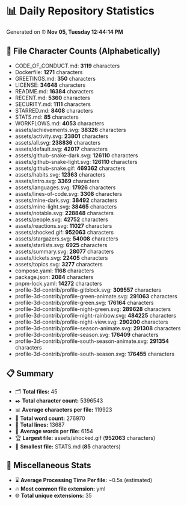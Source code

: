 # 📊 Daily Repository Statistics
Generated on ⏰ **Nov 05, Tuesday 12:44:14 PM**

## 📂 File Character Counts (Alphabetically)
- CODE_OF_CONDUCT.md: **3119** characters
- Dockerfile: **1271** characters
- GREETINGS.md: **350** characters
- LICENSE: **34648** characters
- README.md: **16384** characters
- RECENT.md: **5360** characters
- SECURITY.md: **1111** characters
- STARRED.md: **8408** characters
- STATS.md: **85** characters
- WORKFLOWS.md: **4053** characters
- assets/achievements.svg: **38326** characters
- assets/activity.svg: **23801** characters
- assets/all.svg: **238836** characters
- assets/default.svg: **42017** characters
- assets/github-snake-dark.svg: **126110** characters
- assets/github-snake-light.svg: **126110** characters
- assets/github-snake.gif: **469362** characters
- assets/habits.svg: **12363** characters
- assets/intro.svg: **3369** characters
- assets/languages.svg: **17926** characters
- assets/lines-of-code.svg: **3308** characters
- assets/mine-dark.svg: **38492** characters
- assets/mine-light.svg: **38465** characters
- assets/notable.svg: **228848** characters
- assets/people.svg: **42752** characters
- assets/reactions.svg: **11027** characters
- assets/shocked.gif: **952063** characters
- assets/stargazers.svg: **54008** characters
- assets/starlists.svg: **6925** characters
- assets/summary.svg: **28077** characters
- assets/tickets.svg: **22405** characters
- assets/topics.svg: **3277** characters
- compose.yaml: **1168** characters
- package.json: **2084** characters
- pnpm-lock.yaml: **14272** characters
- profile-3d-contrib/profile-gitblock.svg: **309557** characters
- profile-3d-contrib/profile-green-animate.svg: **291063** characters
- profile-3d-contrib/profile-green.svg: **176164** characters
- profile-3d-contrib/profile-night-green.svg: **289628** characters
- profile-3d-contrib/profile-night-rainbow.svg: **484225** characters
- profile-3d-contrib/profile-night-view.svg: **290200** characters
- profile-3d-contrib/profile-season-animate.svg: **291308** characters
- profile-3d-contrib/profile-season.svg: **176409** characters
- profile-3d-contrib/profile-south-season-animate.svg: **291354** characters
- profile-3d-contrib/profile-south-season.svg: **176455** characters

## 📋 Summary
- 🗂️ **Total files:** 45
- ✒️ **Total character count:** 5396543
- 📊 **Average characters per file:** 119923
- 📝 **Total word count:** 276970
- 🧾 **Total lines:** 13687
- 📐 **Average words per file:** 6154
- 🏆 **Largest file:** assets/shocked.gif (**952063** characters)
- 🥉 **Smallest file:** STATS.md (**85** characters)

## 🌟 Miscellaneous Stats
- ⌛ **Average Processing Time Per file:** ~0.5s (estimated)
- 🔥 **Most common file extension:** yml
- 🌐 **Total unique extensions:** 35
